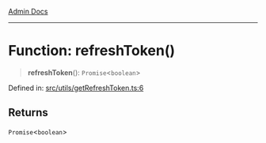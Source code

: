 [Admin Docs](/)

---

# Function: refreshToken()

> **refreshToken**(): `Promise`\<`boolean`\>

Defined in: [src/utils/getRefreshToken.ts:6](https://github.com/PalisadoesFoundation/talawa-admin/blob/main/src/utils/getRefreshToken.ts#L6)

## Returns

`Promise`\<`boolean`\>
